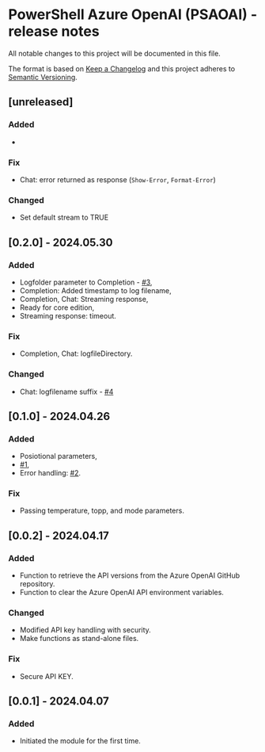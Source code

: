 # PowerShell Azure OpenAI (PSAOAI) - release notes

All notable changes to this project will be documented in this file.

The format is based on [Keep a Changelog](http://keepachangelog.com/) and this project adheres to [Semantic Versioning](http://semver.org/).

## [unreleased]

### Added

- 

### Fix

- Chat: error returned as response (`Show-Error`, `Format-Error`)

### Changed

- Set default stream to TRUE

## [0.2.0] - 2024.05.30

### Added

- Logfolder parameter to Completion - [#3](https://github.com/voytas75/AzureOpenAI-PowerShell/issues/3),
- Completion: Added timestamp to log filename,
- Completion, Chat: Streaming response,
- Ready for core edition,
- Streaming response: timeout.

### Fix

- Completion, Chat: logfileDirectory.

### Changed

- Chat: logfilename suffix - [#4](https://github.com/voytas75/AzureOpenAI-PowerShell/issues/4)

## [0.1.0] - 2024.04.26

### Added

- Posiotional parameters,
- [#1](https://github.com/voytas75/AzureOpenAI-PowerShell/issues/1),
- Error handling: [#2](https://github.com/voytas75/AzureOpenAI-PowerShell/issues/2).

### Fix

- Passing temperature, topp, and mode parameters.

## [0.0.2] - 2024.04.17

### Added

- Function to retrieve the API versions from the Azure OpenAI GitHub repository.
- Function to clear the Azure OpenAI API environment variables.

### Changed

- Modified API key handling with security.
- Make functions as stand-alone files.

### Fix

- Secure API KEY.

## [0.0.1] - 2024.04.07

### Added

- Initiated the module for the first time.
